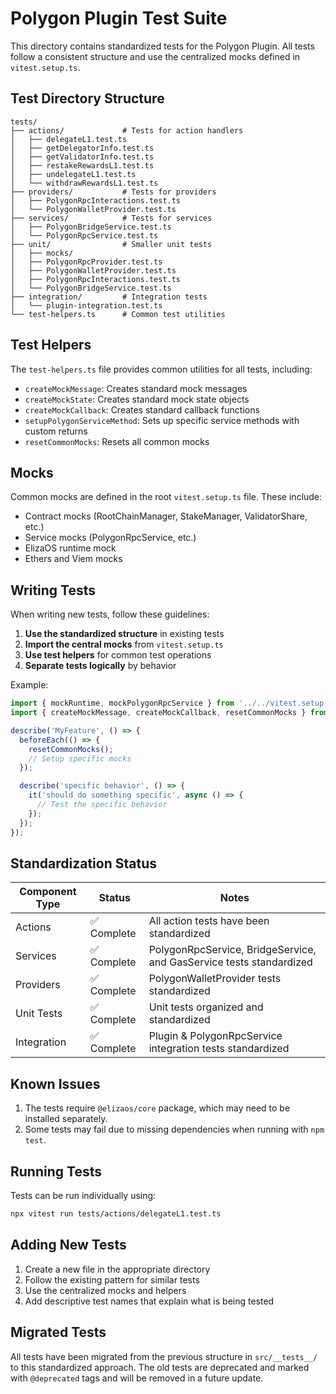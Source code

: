 # Polygon Plugin Test Suite

This directory contains standardized tests for the Polygon Plugin. All tests follow a consistent structure and use the centralized mocks defined in `vitest.setup.ts`.

## Test Directory Structure

```
tests/
├── actions/             # Tests for action handlers
│   ├── delegateL1.test.ts
│   ├── getDelegatorInfo.test.ts
│   ├── getValidatorInfo.test.ts
│   ├── restakeRewardsL1.test.ts
│   ├── undelegateL1.test.ts
│   └── withdrawRewardsL1.test.ts
├── providers/           # Tests for providers
│   ├── PolygonRpcInteractions.test.ts
│   └── PolygonWalletProvider.test.ts
├── services/            # Tests for services
│   ├── PolygonBridgeService.test.ts
│   └── PolygonRpcService.test.ts
├── unit/                # Smaller unit tests
│   ├── mocks/
│   ├── PolygonRpcProvider.test.ts
│   ├── PolygonWalletProvider.test.ts
│   ├── PolygonRpcInteractions.test.ts
│   └── PolygonBridgeService.test.ts
├── integration/         # Integration tests
│   └── plugin-integration.test.ts
└── test-helpers.ts      # Common test utilities
```

## Test Helpers

The `test-helpers.ts` file provides common utilities for all tests, including:

- `createMockMessage`: Creates standard mock messages
- `createMockState`: Creates standard mock state objects
- `createMockCallback`: Creates standard callback functions
- `setupPolygonServiceMethod`: Sets up specific service methods with custom returns
- `resetCommonMocks`: Resets all common mocks

## Mocks

Common mocks are defined in the root `vitest.setup.ts` file. These include:

- Contract mocks (RootChainManager, StakeManager, ValidatorShare, etc.)
- Service mocks (PolygonRpcService, etc.)
- ElizaOS runtime mock
- Ethers and Viem mocks

## Writing Tests

When writing new tests, follow these guidelines:

1. **Use the standardized structure** in existing tests
2. **Import the central mocks** from `vitest.setup.ts`
3. **Use test helpers** for common test operations
4. **Separate tests logically** by behavior

Example:

```typescript
import { mockRuntime, mockPolygonRpcService } from '../../vitest.setup';
import { createMockMessage, createMockCallback, resetCommonMocks } from '../test-helpers';

describe('MyFeature', () => {
  beforeEach(() => {
    resetCommonMocks();
    // Setup specific mocks
  });

  describe('specific behavior', () => {
    it('should do something specific', async () => {
      // Test the specific behavior
    });
  });
});
```

## Standardization Status

| Component Type | Status      | Notes                                                               |
| -------------- | ----------- | ------------------------------------------------------------------- |
| Actions        | ✅ Complete | All action tests have been standardized                             |
| Services       | ✅ Complete | PolygonRpcService, BridgeService, and GasService tests standardized |
| Providers      | ✅ Complete | PolygonWalletProvider tests standardized                            |
| Unit Tests     | ✅ Complete | Unit tests organized and standardized                               |
| Integration    | ✅ Complete | Plugin & PolygonRpcService integration tests standardized           |

## Known Issues

1. The tests require `@elizaos/core` package, which may need to be installed separately.
2. Some tests may fail due to missing dependencies when running with `npm test`.

## Running Tests

Tests can be run individually using:

```bash
npx vitest run tests/actions/delegateL1.test.ts
```

## Adding New Tests

1. Create a new file in the appropriate directory
2. Follow the existing pattern for similar tests
3. Use the centralized mocks and helpers
4. Add descriptive test names that explain what is being tested

## Migrated Tests

All tests have been migrated from the previous structure in `src/__tests__/` to this standardized approach. The old tests are deprecated and marked with `@deprecated` tags and will be removed in a future update.
